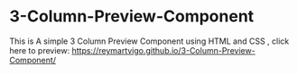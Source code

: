 # 3-Column-Preview-Component
This is A simple 3 Column Preview Component using HTML and CSS , click here to preview: https://reymartvigo.github.io/3-Column-Preview-Component/
